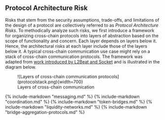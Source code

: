 ## Protocol Architecture Risk
Risks that stem from the security assumptions, trade-offs, and limitations of the design of a protocol are collectively referred to as _Protocol Architecture Risks_. To methodically analyze such risks, we first introduce a framework for organizing cross-chain protocols into layers of abstraction based on the scope of functionality and concern. Each layer depends on layers below it. Hence, the architectural risks at each layer include those of the layers below it. A typical cross-chain communication use case might rely on a stack of cross-chain communication protocols. The framework was adapted from [work introduced by L2Beat and Socket](https://gov.l2beat.com/t/l2bridge-risk-framework/31) and is illustrated in the diagram below.

<figure markdown>
  ![Layers of cross-chain communication protocols](protocolstack.png){width=700}
  <figcaption>Layers of cross-chain communication</figcaption>
</figure>


{% include-markdown "messaging.md" %}
{% include-markdown "coordination.md" %}
{% include-markdown "token-bridges.md" %}
{% include-markdown "liquidity-networks.md" %}
{% include-markdown "bridge-aggregation-protocols.md" %}
